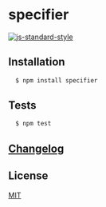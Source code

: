 # specifier

[![js-standard-style][standard-img]][standard-url]


## Installation

``` bash
  $ npm install specifier
```

## Tests
``` bash
  $ npm test
```

## [Changelog][changelog-url]

## License
[MIT][license-url]


[changelog-url]: CHANGELOG.md

[license-url]: LICENSE

[standard-img]: https://img.shields.io/badge/code%20style-standard-brightgreen.svg
[standard-url]: http://standardjs.com/

